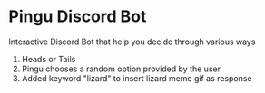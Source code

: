 # Pingu Discord Bot 
Interactive Discord Bot that help you decide through various ways
1. Heads or Tails
2. Pingu chooses a random option provided by the user
3. Added keyword "lizard" to insert lizard meme gif as response

